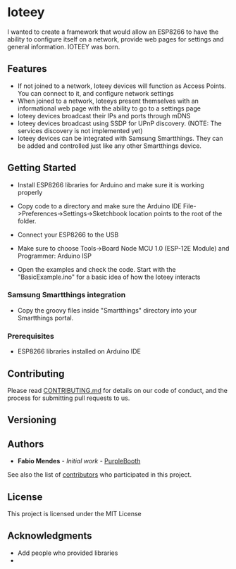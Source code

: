 # Ioteey

I wanted to create a framework that would allow an ESP8266 to have the ability to configure itself on a network, provide web pages for settings and general information.
IOTEEY was born.

## Features
* If not joined to a network, Ioteey devices will function as Access Points. You can connect to it, and configure network settings
* When joined to a network, Ioteeys present themselves with an informational web page with the ability to go to a settings page
* Ioteey devices broadcast their IPs and ports through mDNS
* Ioteey devices broadcast using SSDP for UPnP discovery. (NOTE: The services discovery is not implemented yet)
* Ioteey devices can be integrated with Samsung Smartthings. They can be added and controlled just like any other Smartthings device.

## Getting Started

* Install ESP8266 libraries for Arduino and make sure it is working properly
* Copy code to a directory and make sure the Arduino IDE File->Preferences->Settings->Sketchbook location points to the root of the folder.
* Connect your ESP8266 to the USB
* Make sure to choose Tools->Board Node MCU 1.0 (ESP-12E Module) and Programmer: Arduino ISP

* Open the examples and check the code. Start with the "BasicExample.ino" for a basic idea of how the Ioteey interacts

### Samsung Smartthings integration

* Copy the groovy files inside "Smartthings" directory into your Smartthings portal. 


### Prerequisites

* ESP8266 libraries installed on Arduino IDE

## Contributing

Please read [CONTRIBUTING.md](https://gist.github.com/PurpleBooth/b24679402957c63ec426) for details on our code of conduct, and the process for submitting pull requests to us.

## Versioning


## Authors

* **Fabio Mendes** - *Initial work* - [PurpleBooth](https://github.com/fabiomendescom)

See also the list of [contributors](https://github.com/your/project/contributors) who participated in this project.

## License

This project is licensed under the MIT License

## Acknowledgments

* Add people who provided libraries
* 
